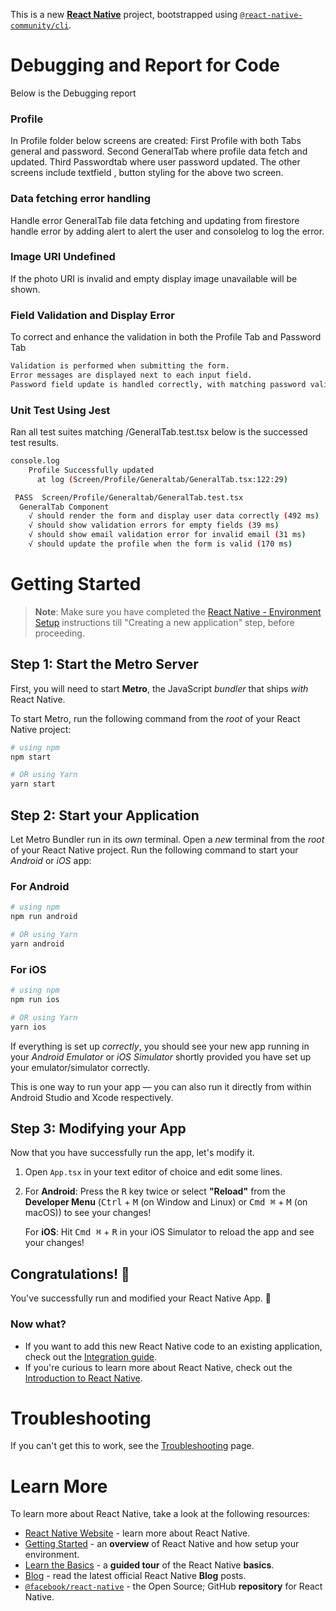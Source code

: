 This is a new [**React Native**](https://reactnative.dev) project, bootstrapped using [`@react-native-community/cli`](https://github.com/react-native-community/cli).


# Debugging and Report for Code
Below is the Debugging report

### Profile 
In Profile folder below screens are created:
First Profile with both Tabs general and password.
Second GeneralTab where profile data fetch and updated. 
Third Passwordtab where user password updated.
The other screens include textfield , button styling for the above two screen.

### Data fetching error handling
Handle error GeneralTab file data fetching and updating from firestore handle error by adding alert to alert the user and consolelog to log the error.

### Image URI Undefined
If the photo URI is invalid and empty display image unavailable will be shown.

### Field Validation and Display Error
To correct and enhance the validation in both the Profile Tab and Password Tab 
```bash
Validation is performed when submitting the form.
Error messages are displayed next to each input field.
Password field update is handled correctly, with matching password validation.
```

### Unit Test Using Jest
Ran all test suites matching /GeneralTab.test.tsx
below is the successed test results.
```bash
console.log
    Profile Successfully updated
      at log (Screen/Profile/Generaltab/GeneralTab.tsx:122:29)

 PASS  Screen/Profile/Generaltab/GeneralTab.test.tsx
  GeneralTab Component
    √ should render the form and display user data correctly (492 ms)                                                                        
    √ should show validation errors for empty fields (39 ms)                                                                                 
    √ should show email validation error for invalid email (31 ms)                                                                           
    √ should update the profile when the form is valid (170 ms)        
```


# Getting Started

>**Note**: Make sure you have completed the [React Native - Environment Setup](https://reactnative.dev/docs/environment-setup) instructions till "Creating a new application" step, before proceeding.

## Step 1: Start the Metro Server

First, you will need to start **Metro**, the JavaScript _bundler_ that ships _with_ React Native.

To start Metro, run the following command from the _root_ of your React Native project:

```bash
# using npm
npm start

# OR using Yarn
yarn start
```

## Step 2: Start your Application

Let Metro Bundler run in its _own_ terminal. Open a _new_ terminal from the _root_ of your React Native project. Run the following command to start your _Android_ or _iOS_ app:

### For Android

```bash
# using npm
npm run android

# OR using Yarn
yarn android
```

### For iOS

```bash
# using npm
npm run ios

# OR using Yarn
yarn ios
```

If everything is set up _correctly_, you should see your new app running in your _Android Emulator_ or _iOS Simulator_ shortly provided you have set up your emulator/simulator correctly.

This is one way to run your app — you can also run it directly from within Android Studio and Xcode respectively.

## Step 3: Modifying your App

Now that you have successfully run the app, let's modify it.

1. Open `App.tsx` in your text editor of choice and edit some lines.
2. For **Android**: Press the <kbd>R</kbd> key twice or select **"Reload"** from the **Developer Menu** (<kbd>Ctrl</kbd> + <kbd>M</kbd> (on Window and Linux) or <kbd>Cmd ⌘</kbd> + <kbd>M</kbd> (on macOS)) to see your changes!

   For **iOS**: Hit <kbd>Cmd ⌘</kbd> + <kbd>R</kbd> in your iOS Simulator to reload the app and see your changes!

## Congratulations! :tada:

You've successfully run and modified your React Native App. :partying_face:

### Now what?

- If you want to add this new React Native code to an existing application, check out the [Integration guide](https://reactnative.dev/docs/integration-with-existing-apps).
- If you're curious to learn more about React Native, check out the [Introduction to React Native](https://reactnative.dev/docs/getting-started).

# Troubleshooting

If you can't get this to work, see the [Troubleshooting](https://reactnative.dev/docs/troubleshooting) page.

# Learn More

To learn more about React Native, take a look at the following resources:

- [React Native Website](https://reactnative.dev) - learn more about React Native.
- [Getting Started](https://reactnative.dev/docs/environment-setup) - an **overview** of React Native and how setup your environment.
- [Learn the Basics](https://reactnative.dev/docs/getting-started) - a **guided tour** of the React Native **basics**.
- [Blog](https://reactnative.dev/blog) - read the latest official React Native **Blog** posts.
- [`@facebook/react-native`](https://github.com/facebook/react-native) - the Open Source; GitHub **repository** for React Native.
